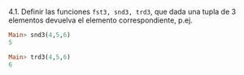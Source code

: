 4.1. Definir las funciones ```fst3, snd3, trd3```, que dada una tupla de 3 elementos devuelva
el elemento correspondiente, p.ej.

```haskell
Main> snd3(4,5,6) 
5

Main> trd3(4,5,6)
6
```
